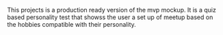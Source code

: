 This projects is a production ready version of the mvp mockup. It is a quiz based personality test that showss the user a set up of meetup based on the hobbies compatible with their personality.
